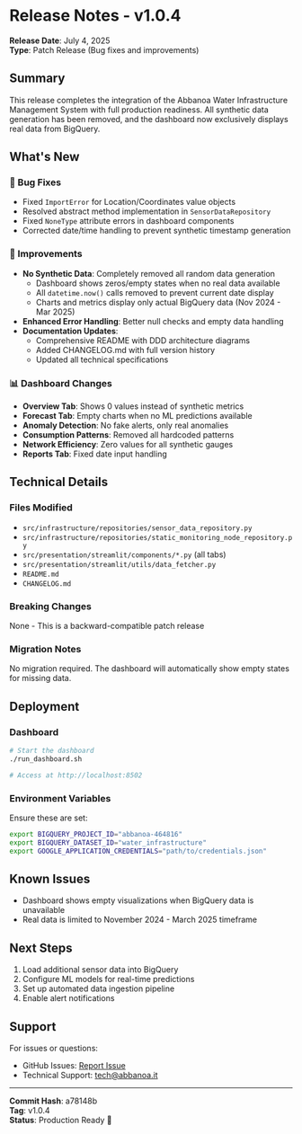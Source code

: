 # Release Notes - v1.0.4

**Release Date**: July 4, 2025  
**Type**: Patch Release (Bug fixes and improvements)

## Summary

This release completes the integration of the Abbanoa Water Infrastructure Management System with full production readiness. All synthetic data generation has been removed, and the dashboard now exclusively displays real data from BigQuery.

## What's New

### 🐛 Bug Fixes
- Fixed `ImportError` for Location/Coordinates value objects
- Resolved abstract method implementation in `SensorDataRepository`
- Fixed `NoneType` attribute errors in dashboard components
- Corrected date/time handling to prevent synthetic timestamp generation

### 🔧 Improvements
- **No Synthetic Data**: Completely removed all random data generation
  - Dashboard shows zeros/empty states when no real data available
  - All `datetime.now()` calls removed to prevent current date display
  - Charts and metrics display only actual BigQuery data (Nov 2024 - Mar 2025)
- **Enhanced Error Handling**: Better null checks and empty data handling
- **Documentation Updates**: 
  - Comprehensive README with DDD architecture diagrams
  - Added CHANGELOG.md with full version history
  - Updated all technical specifications

### 📊 Dashboard Changes
- **Overview Tab**: Shows 0 values instead of synthetic metrics
- **Forecast Tab**: Empty charts when no ML predictions available
- **Anomaly Detection**: No fake alerts, only real anomalies
- **Consumption Patterns**: Removed all hardcoded patterns
- **Network Efficiency**: Zero values for all synthetic gauges
- **Reports Tab**: Fixed date input handling

## Technical Details

### Files Modified
- `src/infrastructure/repositories/sensor_data_repository.py`
- `src/infrastructure/repositories/static_monitoring_node_repository.py`
- `src/presentation/streamlit/components/*.py` (all tabs)
- `src/presentation/streamlit/utils/data_fetcher.py`
- `README.md`
- `CHANGELOG.md`

### Breaking Changes
None - This is a backward-compatible patch release

### Migration Notes
No migration required. The dashboard will automatically show empty states for missing data.

## Deployment

### Dashboard
```bash
# Start the dashboard
./run_dashboard.sh

# Access at http://localhost:8502
```

### Environment Variables
Ensure these are set:
```bash
export BIGQUERY_PROJECT_ID="abbanoa-464816"
export BIGQUERY_DATASET_ID="water_infrastructure"
export GOOGLE_APPLICATION_CREDENTIALS="path/to/credentials.json"
```

## Known Issues
- Dashboard shows empty visualizations when BigQuery data is unavailable
- Real data is limited to November 2024 - March 2025 timeframe

## Next Steps
1. Load additional sensor data into BigQuery
2. Configure ML models for real-time predictions
3. Set up automated data ingestion pipeline
4. Enable alert notifications

## Support
For issues or questions:
- GitHub Issues: [Report Issue](https://github.com/abbanoa/water-infrastructure/issues)
- Technical Support: tech@abbanoa.it

---

**Commit Hash**: a78148b  
**Tag**: v1.0.4  
**Status**: Production Ready 🚀